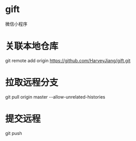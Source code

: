 # gift
微信小程序


# 关联本地仓库
git remote add origin https://github.com/HarveyJiang/gift.git
# 拉取远程分支
git pull origin master --allow-unrelated-histories
# 提交远程
git push
